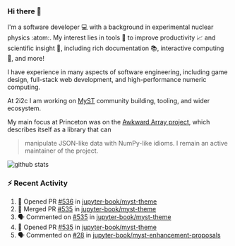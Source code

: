 ### Hi there 👋 

I'm a software developer 💻 with a background in experimental nuclear physics :atom:. My interest lies in tools :wrench: to improve productivity :chart_with_upwards_trend: and scientific insight :telescope:, including rich documentation 📚, interactive computing 🧮, and more! 

I have experience in many aspects of software engineering, including game design, full-stack web development, and high-performance numeric computing. 

At 2i2c I am working on [MyST](https://github.com/jupyter-book/mystmd) community building, tooling, and wider ecosystem. 

My main focus at Princeton was on the [Awkward Array project](awkward-array.org/), which describes itself as a library that can 
> manipulate JSON-like data with NumPy-like idioms. I remain an active maintainer of the project. 

![github stats](https://github-readme-stats.vercel.app/api?username=agoose77&show_icons=true&hide_rank=true&hide_title=true&bg_color=30,e76445,904e95&text_color=efe3ec&icon_color=efe3ec)
<!--
**agoose77/agoose77** is a ✨ _special_ ✨ repository because its `README.md` (this file) appears on your GitHub profile.

Here are some ideas to get you started:

- 🔭 I’m currently working on ...
- 🌱 I’m currently learning ...
- 👯 I’m looking to collaborate on ...
- 🤔 I’m looking for help with ...
- 💬 Ask me about ...
- 📫 How to reach me: ...
- 😄 Pronouns: ...
- ⚡ Fun fact: ...
-->

### :zap: Recent Activity

<!--START_SECTION:activity-->
1. 💪 Opened PR [#536](https://github.com/jupyter-book/myst-theme/pull/536) in [jupyter-book/myst-theme](https://github.com/jupyter-book/myst-theme)
2. 🎉 Merged PR [#535](https://github.com/jupyter-book/myst-theme/pull/535) in [jupyter-book/myst-theme](https://github.com/jupyter-book/myst-theme)
3. 🗣 Commented on [#535](https://github.com/jupyter-book/myst-theme/pull/535#issuecomment-2654538938) in [jupyter-book/myst-theme](https://github.com/jupyter-book/myst-theme)
4. 💪 Opened PR [#535](https://github.com/jupyter-book/myst-theme/pull/535) in [jupyter-book/myst-theme](https://github.com/jupyter-book/myst-theme)
5. 🗣 Commented on [#28](https://github.com/jupyter-book/myst-enhancement-proposals/pull/28#issuecomment-2651758995) in [jupyter-book/myst-enhancement-proposals](https://github.com/jupyter-book/myst-enhancement-proposals)
<!--END_SECTION:activity-->
